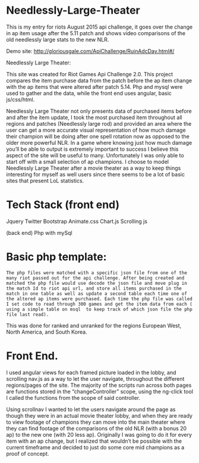 # Needlessly-Large-Theater
This is my entry for riots August 2015 api challenge, it goes over the change in ap item usage after the 5.11 patch and shows video comparisons of the old needlessly large stats to the new NLR.

Demo site: http://gloriousgale.com/ApiChallenge/RuinAdcDay.html#/ 

Needlessly Large Theater:

This site was created for Riot Games Api Challenge 2.0. This project compares the item purchase data from the patch before the ap item change with the ap items that were altered after patch 5.14. Php and mysql were used to gather and the data, while the front end uses angular, basic js/css/html. 

Needlessly Large Theater not only presents data of purchased items before and after the item update, I took the most purchased item throughout all regions and patches (Needlessly large rod) and provided an area where the user can get a more accurate visual representation of how much damage their champion will be doing after one spell rotation now as opposed to the older more powerful NLR. In a game where knowing just how much damage you’ll be able to output is extremely important to success I believe this aspect of the site will be useful to many. Unfortunately I was only able to start off with a small selection of ap champions.
 I choose to model Needlessly Large Theater after a movie theater as a way to keep things interesting for myself as well users since there seems to be a lot of basic sites that present LoL statistics.

# Tech Stack (front end)
Jquery
Twitter Bootstrap
Animate.css
Chart.js
Scrolling js

(back end)
Php with mySql

# Basic php template:
	The php files were matched with a specific json file from one of the many riot passed out for the api challenge. After being created and matched the php file would use decode the json file and move plug in the match Id to riot api url, and store all items purchased in the match in one table as well as update a second table each time one of the altered ap items were purchased. Each time the php file was called I set code to read through 300 games and get the item data from each ( using a simple table on msql  to keep track of which json file the php file last read).  
This was done for ranked and unranked for the regions European West, North America, and South Korea.



# Front End.
I used angular views for each framed picture loaded in the lobby, and scrolling nav.js as a way to let the user navigate, throughout the different regions/pages of the site. The majority of the scripts run across both pages are functions stored in the “changeController” scope, using the ng-click tool I called the functions from the scope of said controller. 
 
Using scrollnav I wanted to let the users navigate around the page as though they were in an actual movie theater lobby, and when they are ready to view footage of champions they can move into the main theater where they can find footage of the comparisons of the old NLR (with a bonus 20 ap) to the new one (with 20 less ap). Originally I was going to do it for every item with an ap change, but I realized that wouldn’t be possible with the current timeframe and decided to just do some core mid champions as a proof of concept. 
 
